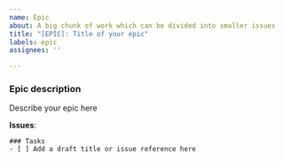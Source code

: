 ```yaml
---
name: Epic
about: A big chunk of work which can be divided into smaller issues
title: "[EPIC]: Title of your epic"
labels: epic
assignees: ''

---
```


### Epic description
Describe your epic here

**Issues**:
```[tasklist]
### Tasks
- [ ] Add a draft title or issue reference here
```
